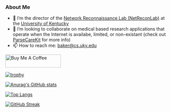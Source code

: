 ### About Me

- 🔭 I’m the director of the [Network Reconnaissance Lab (NetReconLab)](https://github.com/netreconlab) at the [University of Kentucky](http://www.engr.uky.edu/research-faculty/departments/computer-science)
- 👯 I’m looking to collaborate on medical based research applications that operate when the Internet is availabe, limited, or non-existant (check out [ParseCareKit](https://github.com/netreconlab/ParseCareKit) for more info)
- 📫 How to reach me: <baker@cs.uky.edu>

<a href="https://www.buymeacoffee.com/cbaker6" target="_blank"><img src="https://cdn.buymeacoffee.com/buttons/default-orange.png" alt="Buy Me A Coffee" height="41" width="174"></a>

[![trophy](https://github-profile-trophy.vercel.app/?username=cbaker6)](https://github.com/ryo-ma/github-profile-trophy)

[![Anurag's GitHub stats](https://github-readme-stats-one-bice.vercel.app/api?username=cbaker6&count_private=true&show_icons=true&role=OWNER,ORGANIZATION_MEMBER,COLLABORATOR)](https://github.com/anuraghazra/github-readme-stats)

[![Top Langs](https://github-readme-stats-one-bice.vercel.app/api/top-langs/?username=cbaker6&count_private=true&layout=compact&role=OWNER,ORGANIZATION_MEMBER,COLLABORATOR)](https://github.com/anuraghazra/github-readme-stats)

[![GitHub Streak](https://streak-stats.demolab.com/?user=cbaker6)](https://git.io/streak-stats)

<!--
**cbaker6/cbaker6** is a ✨ _special_ ✨ repository because its `README.md` (this file) appears on your GitHub profile.

Here are some ideas to get you started:

- 🔭 I’m currently working on ...
- 🌱 I’m currently learning ...
- 👯 I’m looking to collaborate on ...
- 🤔 I’m looking for help with ...
- 💬 Ask me about ...
- 📫 How to reach me: ...
- 😄 Pronouns: ...
- ⚡ Fun fact: ...
-->
